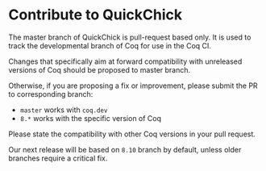 # Contribute to QuickChick

The master branch of QuickChick is pull-request based only.
It is used to track the developmental branch of Coq for use in the Coq CI. 

Changes that specifically aim at forward compatibility with unreleased versions
of Coq should be proposed to master branch.

Otherwise, if you are proposing a fix or improvement, please submit the PR to
corresponding branch:

- `master` works with `coq.dev`
- `8.*`    works with the specific version of Coq

Please state the compatibility with other Coq versions in your pull request.

Our next release will be based on `8.10` branch by default, unless older branches
require a critical fix.
